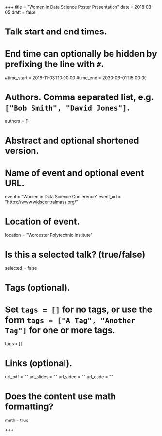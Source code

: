 +++
title = "Women in Data Science Poster Presentation"
date = 2018-03-05
draft = false

# Talk start and end times.
#   End time can optionally be hidden by prefixing the line with `#`.
#time_start = 2018-11-03T10:00:00
#time_end = 2030-06-01T15:00:00

# Authors. Comma separated list, e.g. `["Bob Smith", "David Jones"]`.
authors = []

# Abstract and optional shortened version.


# Name of event and optional event URL.
event = "Women in Data Science Conference"
event_url = "https://www.widscentralmass.org/"

# Location of event.
location = "Worcester Polytechnic Institute"

# Is this a selected talk? (true/false)
selected = false

# Tags (optional).
#   Set `tags = []` for no tags, or use the form `tags = ["A Tag", "Another Tag"]` for one or more tags.
tags = []

# Links (optional).
url_pdf = ""
url_slides = ""
url_video = ""
url_code = ""

# Does the content use math formatting?
math = true

+++